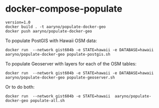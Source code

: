 # docker-compose-populate
```
version=1.0
docker build . -t aaryno/populate-docker-geo
docker push aaryno/populate-docker-geo
```
To populate PostGIS with Hawaii OSM data:
```
docker run  --network gist604b -e STATE=hawaii -e DATABASE=hawaii aaryno/populate-docker-geo populate-postgis.sh
```
To populate Geoserver with layers for each of the OSM tables:
```
docker run  --network gist604b -e STATE=hawaii -e DATABASE=hawaii aaryno/populate-docker-geo populate-geoserver.sh
```
Or to do both:
```
docker run  --network gist604b -e STATE=hawaii  aaryno/populate-docker-geo populate-all.sh
```